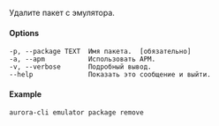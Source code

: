 Удалите пакет с эмулятора.

#### Options

```shell
-p, --package TEXT  Имя пакета.  [обязательно]
-a, --apm           Использовать APM.
-v, --verbose       Подробный вывод.
--help              Показать это сообщение и выйти.
```

#### Example

```shell
aurora-cli emulator package remove
```
